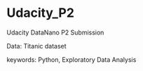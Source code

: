 # Udacity_P2
Udacity DataNano P2 Submission

Data: Titanic dataset

keywords: Python, Exploratory Data Analysis
